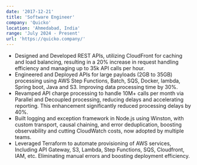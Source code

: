 ```yaml
---
date: '2017-12-21'
title: 'Software Engineer'
company: 'Quicko'
location: 'Ahmedabad, India'
range: 'July 2024 - Present'
url: 'https://quicko.company/'
---
```


- Designed and Developed REST APIs, utilizing CloudFront for caching and load balancing, resulting in a 20% increase in request handling efficiency and managing up to 35k API calls per hour.
- Engineered and Deployed APIs for large payloads (2GB to 35GB) processing using AWS Step Functions, Batch, SQS, Docker, lambda, Spring boot, Java and S3. Improving data processing time by 30%.
- Revamped API charge processing to handle 10M+ calls per month via Parallel and Decoupled processing, reducing delays and accelerating reporting. This enhancement significantly reduced processing delays by 40%.
- Built logging and exception framework in Node.js using Winston, with custom transport, causal chaining, and error deduplication, boosting observability and cutting CloudWatch costs, now adopted by multiple teams.
- Leveraged Terraform to automate provisioning of AWS services, Including API Gateway, S3, Lambda, Step Functions, SQS, Cloudfront, IAM, etc. Eliminating manual errors and boosting deployment efficiency.
